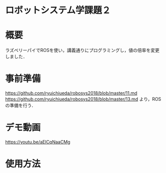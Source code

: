 # ロボットシステム学課題２
# 概要
ラズベリーパイでROSを使い，講義通りにプログラミングし，値の倍率を変更しました．
# 事前準備
<https://github.com/ryuichiueda/robosys2018/blob/master/11.md>
<https://github.com/ryuichiueda/robosys2018/blob/master/13.md>
より，ROSの準備を行う．
# デモ動画
<https://youtu.be/aElCqNaaCMg>
# 使用方法
